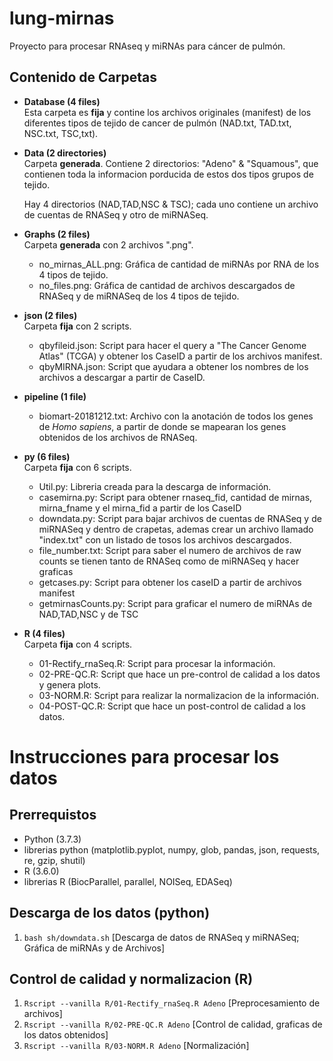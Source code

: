 # lung-mirnas
Proyecto para procesar RNAseq y miRNAs para cáncer de pulmón.

## Contenido de Carpetas

- **Database (4 files)**    
   Esta carpeta es **fija** y contine los archivos originales (manifest) de los diferentes tipos de tejido de cancer de pulmón (NAD.txt, TAD.txt, NSC.txt, TSC,txt).

- **Data (2 directories)**  
   Carpeta **generada**. Contiene 2 directorios: "Adeno" & "Squamous", que contienen toda la informacion porducida de estos dos tipos grupos de tejido. 
     
   Hay 4 directorios (NAD,TAD,NSC & TSC); cada uno contiene un archivo de cuentas de RNASeq y otro de miRNASeq.
   
- **Graphs (2 files)**  
   Carpeta **generada** con 2 archivos ".png".
   - no_mirnas_ALL.png: Gráfica de cantidad de miRNAs por RNA de los 4 tipos de tejido.
   - no_files.png: Gráfica de cantidad de archivos descargados de RNASeq y de miRNASeq de los 4 tipos de tejido.

- **json (2 files)**  
   Carpeta **fija** con 2 scripts.
   - qbyfileid.json: Script para hacer el query a "The Cancer Genome Atlas" (TCGA) y obtener los CaseID a partir de los archivos manifest.
   - qbyMIRNA.json: Script que ayudara a obtener los nombres de los archivos a descargar a partir de CaseID.
   
- **pipeline (1 file)**  
   - biomart-20181212.txt: Archivo con la anotación de todos los genes de *Homo sapiens*, a partir de donde se mapearan los genes  obtenidos de los archivos de RNASeq. 

- **py (6 files)**  
   Carpeta **fija** con 6 scripts.
   - Util.py: Libreria creada para la descarga de información.
   - casemirna.py: Script para obtener rnaseq_fid, cantidad de mirnas, mirna_fname y el mirna_fid a partir de los CaseID
   - downdata.py: Script para bajar archivos de cuentas de RNASeq y de miRNASeq y dentro de crapetas, ademas crear un archivo llamado "index.txt" con un listado de tosos los archivos descargados.   
   - file_number.txt: Script para saber el numero de archivos de raw counts se tienen tanto de RNASeq como de miRNASeq y hacer graficas  
   - getcases.py: Script para obtener los caseID a partir de archivos manifest
   - getmirnasCounts.py: Script para graficar el numero de miRNAs de NAD,TAD,NSC y de TSC
  
- **R (4 files)**  
   Carpeta **fija** con 4 scripts.
   - 01-Rectify_rnaSeq.R: Script para procesar la información.
   - 02-PRE-QC.R: Script que hace un pre-control de calidad a los datos y genera plots.
   - 03-NORM.R: Script para realizar la normalizacion de la información.
   - 04-POST-QC.R: Script que hace un post-control de calidad a los datos.

   

# Instrucciones para procesar los datos

## Prerrequistos
 - Python (3.7.3)
 - librerias python (matplotlib.pyplot, numpy, glob, pandas, json, requests, re, gzip, shutil)
 - R (3.6.0)
 - librerias R (BiocParallel, parallel, NOISeq, EDASeq)

## Descarga de los datos (python)
   1. `bash sh/downdata.sh` [Descarga de datos de RNASeq y miRNASeq; Gráfica de miRNAs y de Archivos]

## Control de calidad y normalizacion (R)
   1. `Rscript --vanilla R/01-Rectify_rnaSeq.R Adeno` [Preprocesamiento de archivos]
   2. `Rscript --vanilla R/02-PRE-QC.R Adeno` [Control de calidad, graficas de los datos obtenidos]
   3. `Rscript --vanilla R/03-NORM.R Adeno` [Normalización]


 
 

